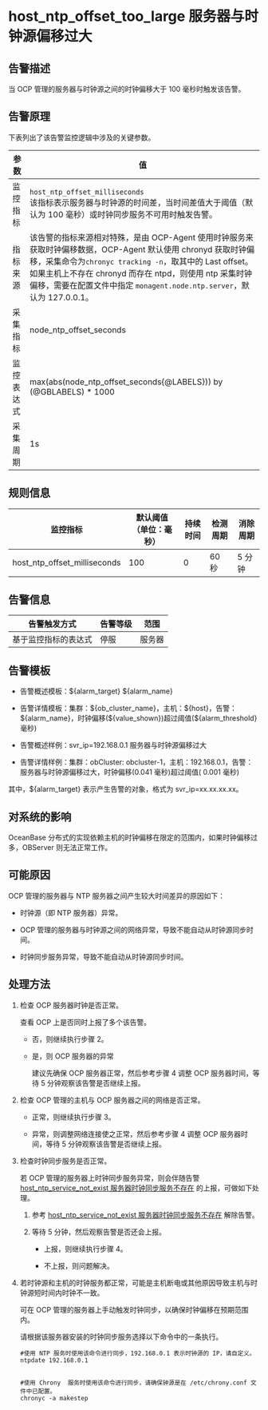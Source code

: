 host_ntp_offset_too_large 服务器与时钟源偏移过大
==========================================================

告警描述
-------------------------

当 OCP 管理的服务器与时钟源之间的时钟偏移大于 100 毫秒时触发该告警。

告警原理
-------------------------

下表列出了该告警监控逻辑中涉及的关键参数。

|  参数   |                                                                                                                                                                                                                  值                                                                                                                                                                                                                  |
|-------|-------------------------------------------------------------------------------------------------------------------------------------------------------------------------------------------------------------------------------------------------------------------------------------------------------------------------------------------------------------------------------------------------------------------------------------|
| 监控指标  | `host_ntp_offset_milliseconds` </br>  该指标表示服务器与时钟源的时间差，当时间差值大于阈值（默认为 100 毫秒）或时钟同步服务不可用时触发告警。                                                                                                                                                                                                                                                                                                         |
| 指标来源  | 该告警的指标来源相对特殊，是由 OCP-Agent 使用时钟服务来获取时钟偏移数据，OCP-Agent 默认使用 chronyd 获取时钟偏移，采集命令为`chronyc tracking -n`，取其中的 Last offset。如果主机上不存在 chronyd 而存在 ntpd，则使用 ntp 采集时钟偏移，需要在配置文件中指定 `monagent.node.ntp.server`，默认为 127.0.0.1。 |
| 采集指标  | node_ntp_offset_seconds                                                                                                                                                                                                                                                                                                                                                                                                                         |
| 监控表达式 |max(abs(node_ntp_offset_seconds{@LABELS})) by (@GBLABELS) * 1000                                                                                                                                                                                                                                                                                                                                                                                   |
| 采集周期  | 1s                                                                                                                                                                                                                                                                                                                                                                                                                                  |

**规则信息**
-----------------------------

|             监控指标             | 默认阈值（单位：毫秒） | 持续时间 | 检测周期 | 消除周期 |
|------------------------------|-------------|------|------|------|
| host_ntp_offset_milliseconds | 100         | 0    | 60 秒 | 5 分钟 |

**告警信息**
-----------------------------

|   告警触发方式   | 告警等级 | 范围  |
|------------|------|-----|
| 基于监控指标的表达式 | 停服   | 服务器 |

告警模板
-------------------------

* 告警概述模板：\${alarm_target} \${alarm_name}

* 告警详情模板：集群：\${ob_cluster_name}，主机：\${host}，告警：\${alarm_name}，时钟偏移(\${value_shown})超过阈值(${alarm_threshold} 毫秒)
  
* 告警概述样例：svr_ip=192.168.0.1 服务器与时钟源偏移过大

* 告警详情样例：集群：obCluster: obcluster-1，主机：192.168.0.1，告警：服务器与时钟源偏移过大，时钟偏移(0.041 毫秒)超过阈值( 0.001 毫秒)

其中，${alarm_target} 表示产生告警的对象，格式为 svr_ip=xx.xx.xx.xx。

对系统的影响
---------------------------

OceanBase 分布式的实现依赖主机的时钟偏移在限定的范围内，如果时钟偏移过多，OBServer 则无法正常工作。

可能原因
-------------------------

OCP 管理的服务器与 NTP 服务器之间产生较大时间差异的原因如下：

* 时钟源（即 NTP 服务器）异常。

* OCP 管理的服务器与时钟源之间的网络异常，导致不能自动从时钟源同步时间。

* 时钟同步服务异常，导致不能自动从时钟源同步时间。

处理方法
-------------------------

1. 检查 OCP 服务器时钟是否正常。

   查看 OCP 上是否同时上报了多个该告警。
   * 否，则继续执行步骤 2。

   * 是，则 OCP 服务器的异常

     建议先确保 OCP 服务器正常，然后参考步骤 4 调整 OCP 服务器时间，等待 5 分钟观察该告警是否继续上报。

2. 检查 OCP 管理的主机与 OCP 服务器之间的网络是否正常。

   * 正常，则继续执行步骤 3。

   * 异常，则调整网络连接使之正常，然后参考步骤 4 调整 OCP 服务器时间，等待 5 分钟观察该告警是否继续上报。

3. 检查时钟同步服务是否正常。

   若 OCP 管理的服务器上时钟同步服务异常，则会伴随告警 [host_ntp_service_not_exist 服务器时钟同步服务不存在](21.host_ntp_service_not_exist.md) 的上报，可做如下处理。
   1. 参考 [host_ntp_service_not_exist 服务器时钟同步服务不存在](21.host_ntp_service_not_exist.md) 解除告警。

   2. 等待 5 分钟，然后观察告警是否还会上报。

      * 上报，则继续执行步骤 4。

      * 不上报，则问题解决。

4. 若时钟源和主机的时钟服务都正常，可能是主机断电或其他原因导致主机与时钟源短时间内时钟不一致。

   可在 OCP 管理的服务器上手动触发时钟同步，以确保时钟偏移在预期范围内。

   请根据该服务器安装的时钟同步服务选择以下命令中的一条执行。

   ```shell
   #使用 NTP 服务时使用该命令进行同步，192.168.0.1 表示时钟源的 IP，请自定义。
   ntpdate 192.168.0.1
   
   
   #使用 Chrony  服务时使用该命令进行同步，请确保钟源是在 /etc/chrony.conf 文件中已配置。
   chronyc -a makestep
   ```
